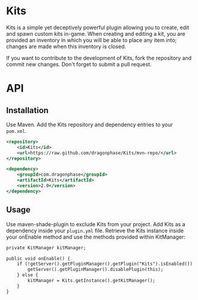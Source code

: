 Kits
====

Kits is a simple yet deceptively powerful plugin allowing you to create, edit and spawn custom kits in-game. When creating and editing a kit, you are provided an inventory in which you will be able to place any item into; changes are made when this inventory is closed.

If you want to contribute to the development of Kits, fork the repository and commit new changes. Don't forget to submit a pull request.

API
====

Installation
--------
Use Maven. Add the Kits repository and dependency entries to your `pom.xml`.

```xml
<repository>
    <id>Kits</id>
    <url>https://raw.github.com/dragonphase/Kits/mvn-repo/</url>
</repository>

<dependency>
    <groupId>com.dragonphase</groupId>
    <artifactId>Kits</artifactId>
    <version>2.0</version>
</dependency>
```

Usage
--------
Use maven-shade-plugin to exclude Kits from your project. Add Kits as a dependency inside your `plugin.yml` file. Retrieve the Kits instance inside your onEnable method and use the methods provided within KitManager:

```xml
private KitManager kitManager;

public void onEnable() {
    if (!getServer().getPluginManager().getPlugin("Kits").isEnabled()) {
        getServer().getPluginManager().disablePlugin(this);
    } else {
        kitManager = Kits.getInstance().getKitManager();
    }
}
```
